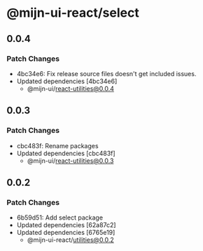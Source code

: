 # @mijn-ui-react/select

## 0.0.4

### Patch Changes

- 4bc34e6: Fix release source files doesn't get included issues.
- Updated dependencies [4bc34e6]
  - @mijn-ui/react-utilities@0.0.4

## 0.0.3

### Patch Changes

- cbc483f: Rename packages
- Updated dependencies [cbc483f]
  - @mijn-ui/react-utilities@0.0.3

## 0.0.2

### Patch Changes

- 6b59d51: Add select package
- Updated dependencies [62a87c2]
- Updated dependencies [6765e19]
  - @mijn-ui-react/utilities@0.0.2

